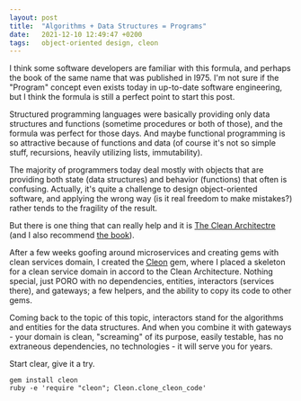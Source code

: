 ```yaml
---
layout: post
title:  "Algorithms + Data Structures = Programs"
date:   2021-12-10 12:49:47 +0200
tags:   object-oriented design, cleon
---
```


I think some software developers are familiar with this formula, and perhaps the book of the same name that was published in l975. I'm not sure if the "Program" concept even exists today in up-to-date software engineering, but I think the formula is still a perfect point to start this post.

Structured programming languages were basically providing only data structures and functions (sometime procedures or both of those), and the formula was perfect for those days. And maybe functional programming is so attractive because of functions and data (of course it's not so simple stuff, recursions, heavily utilizing lists, immutability).

The majority of programmers today deal mostly with objects that are providing both state (data structures) and behavior (functions) that often is confusing. Actually, it's quite a challenge to design object-oriented software, and applying the wrong way (is it real freedom to make mistakes?) rather tends to the fragility of the result.

But there is one thing that can really help and it is [The Clean Architectre](https://blog.cleancoder.com/uncle-bob/2012/08/13/the-clean-architecture.html) (and I also recommend [the book](https://www.amazon.com/Clean-Architecture-Craftsmans-Software-Structure/dp/0134494164)).

After a few weeks goofing around microservices and creating gems with clean services domain, I created the [Cleon](https://github.com/nvoynov/cleon) gem, where I placed a skeleton for a clean service domain in accord to the Clean Architecture. Nothing special, just PORO with no dependencies, entities, interactors (services there), and gateways; a few helpers, and the ability to copy its code to other gems.

Coming back to the topic of this topic, interactors stand for the algorithms and entities for the data structures. And when you combine it with gateways - your domain is clean, "screaming" of its purpose, easily testable, has no extraneous dependencies, no technologies - it will serve you for years.

Start clear, give it a try.

    gem install cleon
    ruby -e 'require "cleon"; Cleon.clone_cleon_code'
